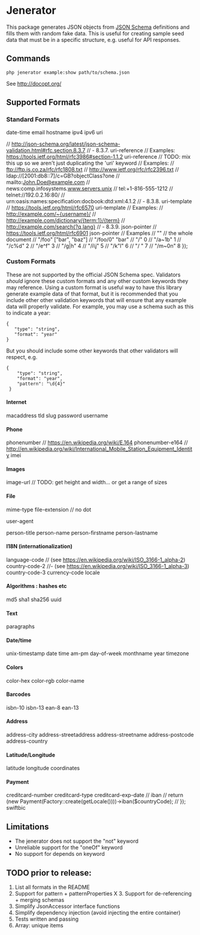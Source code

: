 # Jenerator

This package generates JSON objects from [JSON Schema](http://json-schema.org/) definitions and fills them with random fake data.  This is useful for creating sample seed data that must be in a specific structure, e.g. useful for API 
responses.


## Commands

```
php jenerator example:show path/to/schema.json
```

See http://docopt.org/

## Supported Formats


### Standard Formats
date-time
email
hostname
ipv4
ipv6
uri

// http://json-schema.org/latest/json-schema-validation.html#rfc.section.8.3.7
// - 8.3.7. uri-reference
// Examples: https://tools.ietf.org/html/rfc3986#section-1.1.2
uri-reference
    // TODO: mix this up so we aren't just duplicating the 'uri' keyword
    // Examples:
    // ftp://ftp.is.co.za/rfc/rfc1808.txt
    // http://www.ietf.org/rfc/rfc2396.txt
    // ldap://[2001:db8::7]/c=GB?objectClass?one
    // mailto:John.Doe@example.com
    // news:comp.infosystems.www.servers.unix
    // tel:+1-816-555-1212
    // telnet://192.0.2.16:80/
    // urn:oasis:names:specification:docbook:dtd:xml:4.1.2
// - 8.3.8. uri-template
// https://tools.ietf.org/html/rfc6570
uri-template
    // Examples:
    // http://example.com/~{username}/
    // http://example.com/dictionary/{term:1}/{term}
    // http://example.com/search{?q,lang}
// - 8.3.9. json-pointer
// https://tools.ietf.org/html/rfc6901
json-pointer
    // Examples
    // ""           // the whole document
    // "/foo"       ["bar", "baz"]
    // "/foo/0"     "bar"
    // "/"          0
    // "/a~1b"      1
    // "/c%d"       2
    // "/e^f"       3
    // "/g|h"       4
    // "/i\\j"      5
    // "/k\"l"      6
    // "/ "         7
    // "/m~0n"      8
});

### Custom Formats

These are not supported by the official JSON Schema spec.  Validators _should_ ignore these custom formats and any 
other custom keywords they may reference.  Using a custom format is useful way to have this library generate example 
data of that format, but it is recommended that you include other other validation keywords that will ensure that any
 example data will properly validate.  For example, you may use a schema such as this to indicate a year:
 ```
 {
    "type": "string",
    "format": "year"
 }
 ```
 
 But you should include some other keywords that other validators will respect, e.g. 
 
 ```
 {
     "type": "string",
     "format": "year",
     "pattern": "\d{4}"
  }
 ```
 
 
 
#### Internet
        
macaddress
tld
slug
password
username

#### Phone

phonenumber
// https://en.wikipedia.org/wiki/E.164
phonenumber-e164
// http://en.wikipedia.org/wiki/International_Mobile_Station_Equipment_Identity
imei

#### Images

image-url
    // TODO: get height and width... or get a range of sizes

#### File
mime-type
file-extension
    // no dot

user-agent


person-title
person-name
person-firstname
person-lastname

#### I18N (internationalization)
language-code
// (see https://en.wikipedia.org/wiki/ISO_3166-1_alpha-2)
country-code-2
//-  (see https://en.wikipedia.org/wiki/ISO_3166-1_alpha-3)
country-code-3
currency-code
locale

#### Algorithms : hashes etc
md5
sha1
sha256
uuid

#### Text
paragraphs

#### Date/time
unix-timestamp
date
time
am-pm
day-of-week
monthname
year
timezone

#### Colors
color-hex
color-rgb
color-name

#### Barcodes
isbn-10
isbn-13
ean-8
ean-13

#### Address
address-city
address-streetaddress
address-streetname
address-postcode
address-country

#### Latitude/Longitude
latitude
longitude
coordinates

#### Payment
creditcard-number
creditcard-type
creditcard-exp-date
//        iban
//            return (new Payment(Factory::create(getLocale())))->iban($countryCode);
//        });
swiftbic

## Limitations

- The jenerator does not support the "not" keyword
- Unreliable support for the "oneOf" keyword
- No support for depends on keyword

## TODO prior to release:

1. List all formats in the README
2. Support for pattern + patternProperties
X 3. Support for de-referencing + merging schemas
4. Simplify JsonAccessor interface functions
5. Simplify dependency injection (avoid injecting the entire container)
6. Tests written and passing
7. Array: unique items